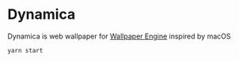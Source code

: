 # Dynamica
Dynamica is web wallpaper for [Wallpaper Engine](https://www.wallpaperengine.io/) inspired by macOS
```sh
yarn start
```
